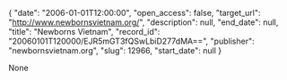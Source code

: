{
  "date": "2006-01-01T12:00:00", 
  "open_access": false, 
  "target_url": "http://www.newbornsvietnam.org/", 
  "description": null, 
  "end_date": null, 
  "title": "Newborns Vietnam", 
  "record_id": "20060101T120000/EJR5mGT3fQSwLbiD277dMA==", 
  "publisher": "newbornsvietnam.org", 
  "slug": 12966, 
  "start_date": null
}

None